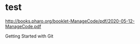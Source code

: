 # test

http://books.pharo.org/booklet-ManageCode/pdf/2020-05-12-ManageCode.pdf

Getting Started with Git
